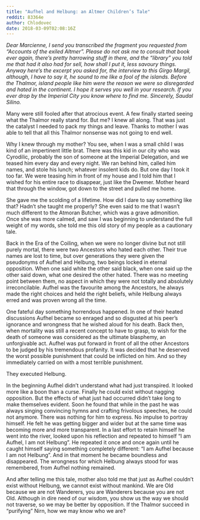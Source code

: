 ```yaml
---
title: "Aufhel and Helbung: an Altmer Children’s Tale"
reddit: 83364e
author: Chlodovec
date: 2018-03-09T02:08:16Z
---
```


*Dear Marcienne, I send you transcribed the fragment you requested from “Accounts of the exiled Altmer”. Please do not ask me to consult that book ever again, there’s pretty harrowing stuff in there, and the “library” you told me that had it also had for sell, how shall I put it, less savoury things. Anyway here’s the excerpt you asked for, the interview to this Girgo Margil, although, I have to say it, he sound to me like a fool of the islands. Before the Thalmor, island people like him were the reason we were so disregarded and hated in the continent. I hope it serves you well in your research. If you ever drop by the Imperial City you know where to find me. Sincerely, Saudal Silino.*

Many were still fooled after that atrocious event. A few finally started seeing what the Thalmor really stand for. But me? I knew all along. That was just the catalyst I needed to pack my things and leave. Thanks to mother I was able to tell that all this Thalmor nonsense was not going to end well.

Why I knew through my mother? You see, when I was a small child I was kind of an impertinent little brat. There was this kid in our city who was Cyrodilic, probably the son of someone at the Imperial Delegation, and we teased him every day and every night. We ran behind him, called him names, and stole his lunch; whatever insolent kids do. But one day I took it too far. We were teasing him in front of my house and I told him that I wished for his entire race to disappear, just like the Dwemer. Mother heard that through the window, got down to the street and pulled me home.

She gave me the scolding of a lifetime. How did I dare to say something like that? Hadn’t she taught me properly? She even said to me that I wasn’t much different to the Atmoran Butcher, which was a grave admonition. Once she was more calmed, and saw I was beginning to understand the full weight of my words, she told me this old story of my people as a cautionary tale.

Back in the Era of the Coiling, when we were no longer divine but not still purely mortal, there were two Ancestors who hated each other. Their true names are lost to time, but over generations they were given the pseudonyms of Aufhel and Helbung, two beings locked in eternal opposition. When one said white the other said black, when one said up the other said down, what one desired the other hated. There was no meeting point between them, no aspect in which they were not totally and absolutely irreconcilable. Aufhel was the favourite among the Ancestors, he always made the right choices and held the right beliefs, while Helbung always erred and was proven wrong all the time. 

One fateful day something horrendous happened. In one of their heated discussions Aufhel became so enraged and so disgusted at his peer’s ignorance and wrongness that he wished aloud for his death. Back then, when mortality was still a recent concept to have to grasp, to wish for the death of someone was considered as the ultimate blasphemy, an unforgivable act. Aufhel was put forward in front of all the other Ancestors to be judged by his tremendous profanity. It was decided that he deserved the worst possible punishment that could be inflicted on him. And so they immediately carried on with a most terrible punishment.

They executed Helbung. 

In the beginning Aufhel didn’t understand what had just transpired. It looked more like a boon than a curse. Finally he could exist without nagging opposition. But the effects of what just had occurred didn’t take long to make themselves evident. Soon he found that while in the past he was always singing convincing hymns and crafting frivolous speeches, he could not anymore. There was nothing for him to express. No impulse to portray himself. He felt he was getting bigger and wider but at the same time was becoming more and more transparent. In a last effort to retain himself he went into the river, looked upon his reflection and repeated to himself “I am Aufhel, I am not Helbung”. He repeated it once and once again until he caught himself saying something completely different: “I am Aufhel because I am not Helbung”. And in that moment he became boundless and disappeared. The wrongness for which Helbung always stood for was remembered, from Aufhel nothing remained. 

And after telling me this tale, mother also told me that just as Aufhel couldn’t exist without Helbung, we cannot exist without mankind. We are Old because we are not Wanderers, you are Wanderers because you are not Old. Although in dire need of our wisdom, you show us the way we should not traverse, so we may be better by opposition. If the Thalmor succeed in “purifying” Nirn, how we may know who we are?                 

